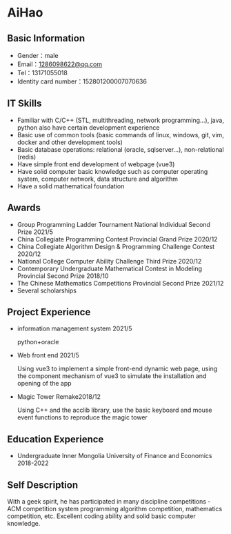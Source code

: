 # AiHao

## Basic Information

- Gender：male
- Email：1286098622@qq.com
- Tel：13171055018
- Identity card number：152801200007070636

## IT Skills

- Familiar with C/C++ (STL, multithreading, network programming...), java, python also have certain development experience
- Basic use of common tools (basic commands of linux, windows, git, vim, docker and other development tools)
- Basic database operations: relational (oracle, sqlserver...), non-relational (redis)
- Have simple front end development of webpage (vue3)
- Have solid computer basic knowledge such as computer operating system, computer network, data structure and algorithm
- Have a solid mathematical foundation

## Awards

- Group Programming Ladder Tournament National Individual Second Prize 2021/5
- China Collegiate Programming Contest Provincial Grand Prize 2020/12
- China Collegiate Algorithm Design & Programming Challenge Contest 2020/12
- National College Computer Ability Challenge  Third Prize 2020/12
- Contemporary Undergraduate Mathematical Contest in Modeling  Provincial Second Prize 2018/10
- The Chinese Mathematics Competitions Provincial Second Prize 2021/12
- Several scholarships

## Project Experience

- information management system 2021/5

  python+oracle
- Web front end 2021/5

  Using vue3 to implement a simple front-end dynamic web page, using the component mechanism of vue3 to simulate the installation and opening of the app
- Magic Tower Remake2018/12

  Using C++ and the acclib library, use the basic keyboard and mouse event functions to reproduce the magic tower

## Education Experience

- Undergraduate Inner Mongolia University of Finance and Economics  2018-2022

## Self Description

With a geek spirit, he has participated in many discipline competitions - ACM competition system programming algorithm competition, mathematics competition, etc. Excellent coding ability and solid basic computer knowledge.
